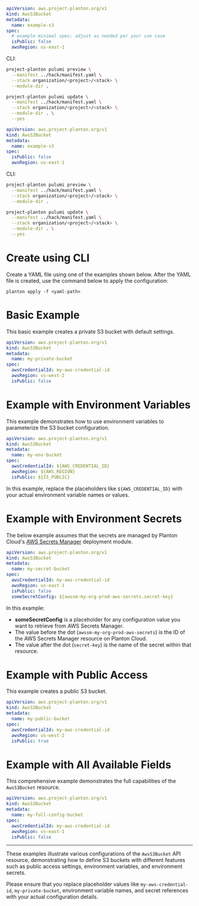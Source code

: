 ```yaml
apiVersion: aws.project-planton.org/v1
kind: AwsS3Bucket
metadata:
  name: example-s3
spec:
  # example minimal spec; adjust as needed per your use case
  isPublic: false
  awsRegion: us-east-1
```

CLI:

```bash
project-planton pulumi preview \
  --manifest ../hack/manifest.yaml \
  --stack organization/<project>/<stack> \
  --module-dir .

project-planton pulumi update \
  --manifest ../hack/manifest.yaml \
  --stack organization/<project>/<stack> \
  --module-dir . \
  --yes
```

```yaml
apiVersion: aws.project-planton.org/v1
kind: AwsS3Bucket
metadata:
  name: example-s3
spec:
  isPublic: false
  awsRegion: us-east-1
```

CLI:

```bash
project-planton pulumi preview \
  --manifest ../hack/manifest.yaml \
  --stack organization/<project>/<stack> \
  --module-dir .

project-planton pulumi update \
  --manifest ../hack/manifest.yaml \
  --stack organization/<project>/<stack> \
  --module-dir . \
  --yes
```

# Create using CLI

Create a YAML file using one of the examples shown below. After the YAML file is created, use the command below to apply the configuration:

```shell
planton apply -f <yaml-path>
```

# Basic Example

This basic example creates a private S3 bucket with default settings.

```yaml
apiVersion: aws.project-planton.org/v1
kind: AwsS3Bucket
metadata:
  name: my-private-bucket
spec:
  awsCredentialId: my-aws-credential-id
  awsRegion: us-west-2
  isPublic: false
```

# Example with Environment Variables

This example demonstrates how to use environment variables to parameterize the S3 bucket configuration.

```yaml
apiVersion: aws.project-planton.org/v1
kind: AwsS3Bucket
metadata:
  name: my-env-bucket
spec:
  awsCredentialId: ${AWS_CREDENTIAL_ID}
  awsRegion: ${AWS_REGION}
  isPublic: ${IS_PUBLIC}
```

In this example, replace the placeholders like `${AWS_CREDENTIAL_ID}` with your actual environment variable names or values.

# Example with Environment Secrets

The below example assumes that the secrets are managed by Planton Cloud's [AWS Secrets Manager](https://buf.build/project-planton/apis/docs/main:cloud.planton.apis.code2cloud.v1.aws.awssecretsmanager) deployment module.

```yaml
apiVersion: aws.project-planton.org/v1
kind: AwsS3Bucket
metadata:
  name: my-secret-bucket
spec:
  awsCredentialId: my-aws-credential-id
  awsRegion: us-east-1
  isPublic: false
  someSecretConfig: ${awssm-my-org-prod-aws-secrets.secret-key}
```

In this example:

- **someSecretConfig** is a placeholder for any configuration value you want to retrieve from AWS Secrets Manager.
- The value before the dot (`awssm-my-org-prod-aws-secrets`) is the ID of the AWS Secrets Manager resource on Planton Cloud.
- The value after the dot (`secret-key`) is the name of the secret within that resource.

# Example with Public Access

This example creates a public S3 bucket.

```yaml
apiVersion: aws.project-planton.org/v1
kind: AwsS3Bucket
metadata:
  name: my-public-bucket
spec:
  awsCredentialId: my-aws-credential-id
  awsRegion: us-west-2
  isPublic: true
```

# Example with All Available Fields

This comprehensive example demonstrates the full capabilities of the `AwsS3Bucket` resource.

```yaml
apiVersion: aws.project-planton.org/v1
kind: AwsS3Bucket
metadata:
  name: my-full-config-bucket
spec:
  awsCredentialId: my-aws-credential-id
  awsRegion: us-east-1
  isPublic: false
```

---

These examples illustrate various configurations of the `AwsS3Bucket` API resource, demonstrating how to define S3 buckets with different features such as public access settings, environment variables, and environment secrets.

Please ensure that you replace placeholder values like `my-aws-credential-id`, `my-private-bucket`, environment variable names, and secret references with your actual configuration details.
